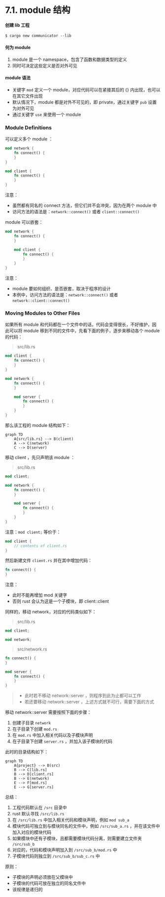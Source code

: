 # 7.1. module 结构

#### 创建 lib 工程
```shell
$ cargo new communicator --lib
```

#### 何为 module
1. module 是一个 namespace，包含了函数和数据类型的定义
2. 同时可决定这些定义是否对外可见

#### module 语法
- 关键字 ```mod``` 定义一个 module，对应代码可以在紧接其后的 {} 内出现，也可以在其它文件出现
- 默认情况下，module 都是对外不可见的，即 private，通过关键字 ```pub``` 设置为对外可见
- 通过关键字 ```use``` 来使用一个 module

### Module Definitions

可以定义多个 module ：
```rust
mod network {
    fn connect() {
    }
}

mod client {
    fn connect() {
    }
}
```

注意：
- 虽然都有同名的 connect 方法，但它们并不会冲突，因为在两个 module 中
- 访问方法的语法是：```network::connect()``` 或者 ```client::connect()```

module 可以嵌套：
```rust
mod network {
    fn connect() {
    }

    mod client {
        fn connect() {
        }
    }
}
```

注意：
- module 要如何组织、是否嵌套，取决于程序的设计
- 本例中，访问方法的语法是：```network::connect()``` 或者 ```network::client::connect()```

### Moving Modules to Other Files

如果所有 module 和代码都在一个文件中的话，代码会变得很长，不好维护，因此可以将 module 移到不同的文件中，先看下面的例子，逐步来移动各个 module 的代码：

> src/lib.rs

```rust
mod client {
    fn connect() {
    }
}

mod network {
    fn connect() {
    }

    mod server {
        fn connect() {
        }
    }
}
```

那么该工程的 module 结构如下：
```
graph TD
    A{src/lib.rs} --> B(client)
    A --> C(network)
    C --> D(server)
```

移动 client ，先只声明该 module ：

> src/lib.rs

```rust
mod client;

mod network {
    fn connect() {
    }

    mod server {
        fn connect() {
        }
    }
}
```

注意：```mod client;``` 等价于：
```rust
mod client {
    // contents of client.rs
}
```

然后新建文件 ```client.rs``` 并在其中增加代码：
```rust
fn connect() {
}
```

注意：
- 此时不能再增加 mod 关键字
- 否则 rust 会认为这是一个子模块，即 client::client

同样的，移动 network，对应的代码类似如下：

> src/lib.rs

```rust
mod client;

mod network;
```

> src/network.rs

```rust
fn connect() {
}

mod server {
    fn connect() {
    }
}
```

> - 此时若不移动 network::server ，则程序到此为止都可以工作
> - 若还要移动 network::server ，上述方式就不可行，需要下面的方式

移动 network::server 需要按照下面的步骤：
1. 创建子目录 ```network```
2. 在子目录下创建 ```mod.rs```
3. 在 ```mod.rs``` 中加入相关代码以及子模块声明
4. 在子目录下创建 ```server.rs``` ，并加入该子模块的代码

此时的目录结构如下：
```
graph TD
    A{project} --> B(src)
    B --> C[lib.rs]
    B --> D[client.rs]
    B --> E(network)
    E --> F[mod.rs]
    E --> G[server.rs]
```

总结：
1. 工程代码默认在 ```/src``` 目录中
2. rust 默认寻找 ```/src/lib.rs```
3. 在 ```/src/lib.rs``` 中加入相关代码和模块声明，例如 ```mod sub_a```
4. 模块代码可独立到与模块同名的文件中，例如 ```/src/sub_a.rs``` ，并在该文件中加入对应的模块代码
5. 如果模块中还有子模块，且都需要模块代码分离，则需要建立文件夹 ```/src/sub_b```
6. 对应的，代码和模块声明加入到 ```/src/sub_b/mod.rs``` 中
7. 子模块代码则独立到 ```/src/sub_b/sub_c.rs``` 中

原则：
- 子模块的声明必须放在父模块中
- 子模块的代码可放在独立的同名文件中
- 该规律是递归的
